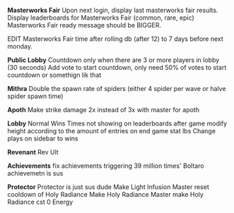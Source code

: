 **Masterworks Fair**
Upon next login, display last masterworks fair results.
Display leaderboards for Masterworks Fair (common, rare, epic)
Masterworks Fair ready message should be BIGGER.

EDIT Masterworks Fair time after rolling db (after 12) to 7 days before next monday.

**Public Lobby**
Countdown only when there are 3 or more players in lobby (30 seconds)
Add vote to start countdown, only need 50% of votes to start countdown or somethign lik that

**Mithra**
Double the spawn rate of spiders (either 4 spider per wave or halve spider spawn time)

**Apoth**
Make strike damage 2x instead of 3x with master for apoth

**Lobby**
Normal Wins Times not showing on leaderboards after game
modify height according to the amount of entries on end game stat lbs
Change plays on sidebar to wins

**Revenant**
Rev Ult

**Achievements**
fix achievements triggering 39 million times'
Boltaro achievemetn is sus

**Protector**
Protector is just sus dude
Make Light Infusion Master reset cooldown of Holy Radiance
Make Holy Radiance Master make Holy Radiance cst 0 Energy